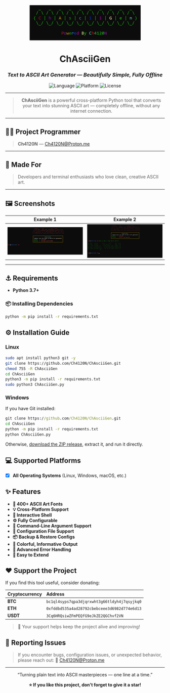 <div align="center">

<img src="./images/logo.png" alt="ChAsciiGen Logo"/>

# ChAsciiGen
### _Text to ASCII Art Generator — Beautifully Simple, Fully Offline_

![Language](https://img.shields.io/badge/Language-Python%203.9+-blue?style=for-the-badge)
![Platform](https://img.shields.io/badge/Platform-All-red?style=for-the-badge)
![License](https://img.shields.io/badge/License-MIT-orange?style=for-the-badge)

---

> **ChAsciiGen** is a powerful cross-platform Python tool that converts your text into stunning ASCII art — completely offline, without any internet connection.

</div>

---

## 👨‍💻 Project Programmer
> **Ch4120N** — [Ch4120N@Proton.me](mailto:Ch4120N@Proton.me)

---

## 🧠 Made For
> Developers and terminal enthusiasts who love clean, creative ASCII art.

---

## 🖼️ Screenshots

<div align="center">

| Example 1 | Example 2 |
|:----------:|:----------:|
| <img src="./images/screenshot1.png" alt="screenshot1" width="400"/> | <img src="./images/screenshot2.png" alt="screenshot2" width="400"/> |

</div>

---

## ⚓ Requirements
- **Python 3.7+**

### 📦 Installing Dependencies
```bash
python -m pip install -r requirements.txt
```

## ⚙️ Installation Guide
### Linux
```bash
sudo apt install python3 git -y
git clone https://github.com/Ch4120N/ChAsciiGen.git
chmod 755 -R ChAsciiGen
cd ChAsciiGen
python3 -m pip install -r requirements.txt
sudo python3 ChAsciiGen.py
```

### Windows
If you have Git installed:
```cmd
git clone https://github.com/Ch4120N/ChAsciiGen.git
cd ChAsciiGen
python -m pip install -r requirements.txt
python ChAsciiGen.py
```
Otherwise, [download the ZIP release](https://github.com/Ch4120N/ChAsciiGen/releases), extract it, and run it directly.

## 💻 Supported Platforms
- [X] **All Operating Systems** (Linux, Windows, macOS, etc.)

## ✨ Features
- **🧩 400+ ASCII Art Fonts**
- **💡 Cross-Platform Support**
- **💬 Interactive Shell**
- **⚙️ Fully Configurable**
- **🧠 Command-Line Argument Support**
- **📝 Configuration File Support**
- **📦 Backup & Restore Configs**
- **🌈 Colorful, Informative Output**
- **🚀 Advanced Error Handling**
- **🔧 Easy to Extend**

## ❤️ Support the Project
If you find this tool useful, consider donating:

| Cryptocurrency | Address                                      |
| :------------- | :------------------------------------------- |
| **BTC**        | `bc1ql4syps7qpa3djqrxwht3g66tldyh4j7qsyjkq0` |
| **ETH**        | `0xfddbd535a4ad28792cbebceee3d6982d774e6d13` |
| **USDT**       | `3Cq6HRQsiwZFmPEQfG9eJkZE2QGChvf2VN`         |
> 💖 Your support helps keep the project alive and improving!

## 🚨 Reporting Issues
> If you encounter bugs, configuration issues, or unexpected behavior, please reach out: 
📩 Ch4120N@Proton.me
---
<div align="center">

“Turning plain text into ASCII masterpieces — one line at a time.”

**⭐ If you like this project, don’t forget to give it a star!**

</div> 